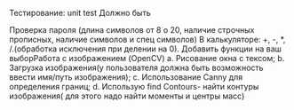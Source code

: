 Тестирование: unit test Должно быть

Проверка пароля (длина символов от 8 о 20, наличие строчных прописных, наличие символов и спец символов)
В калькуляторе: +, -, *, /.(обработка исключения при делении на 0).
Добавить функции на ваш выбор<bw/>Работа с изображением (OpenCV) a. Рисование окна с тексом; b. Загрузка изображения(у пользователя должна быть возможность ввести имя/путь изображения); c. Использование Canny для определения границ; d. Использую find Contours- найти контуры изображения( для этого надо найти моменты и центры масс)
